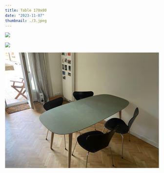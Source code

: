 ```yaml
---
title: Table 170x80
date: "2023-11-07"
thumbnail: ./3.jpeg
---
```


![](1.jpeg)

![](2.jpeg)

![](3.jpeg)
